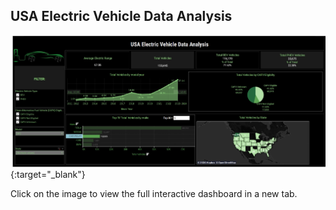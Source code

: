 ## USA Electric Vehicle Data Analysis

[![USA Electric Vehicle Data Analysis](https://github.com/Naveen-Baburaj/US-Electric-Vehicle-Data-Analysis-using-Tableau/blob/main/Dashboard%20Image.jpeg)](https://public.tableau.com/views/USEVDataAnalysis/Dashboard1?:language=en-GB&:sid=&:redirect=auth&:display_count=n&:origin=viz_share_link){:target="_blank"}

Click on the image to view the full interactive dashboard in a new tab.

